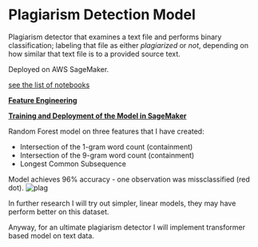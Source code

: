 # Plagiarism Detection Model

Plagiarism detector that examines a text file and performs binary classification; labeling that file as either *plagiarized* or *not*, depending on how similar that text file is to a provided source text.

Deployed on AWS SageMaker.

[see the list of notebooks](https://github.com/blawok/plagiarism_detection/search?l=jupyter-notebook)

[**Feature Engineering**](https://github.com/blawok/plagiarism_detection/blob/master/2_Plagiarism_Feature_Engineering.ipynb)

[**Training and Deployment of the Model in SageMaker**](https://github.com/blawok/plagiarism_detection/blob/master/3_Training_a_Model.ipynb)

Random Forest model on three features that I have created:
* Intersection of the 1-gram word count (containment)
* Intersection of the 9-gram word count (containment)
* Longest Common Subsequence

Model achieves 96% accuracy - one observation was missclassified (red dot). 
![plag](https://user-images.githubusercontent.com/41793223/81398954-7d982b80-912a-11ea-972c-dacec4ad7fd0.JPG)

In further research I will try out simpler, linear models, they may have perform better on this dataset. 

Anyway, for an ultimate plagiarism detector I will implement transformer based model on text data.

